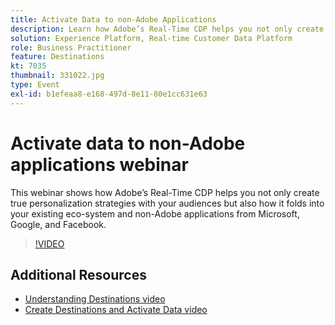 ```yaml
---
title: Activate Data to non-Adobe Applications
description: Learn how Adobe’s Real-Time CDP helps you not only create true personalization strategies with your audiences but also how it folds into your existing eco-system and non-Adobe applications from Microsoft, Google, and Facebook.
solution: Experience Platform, Real-time Customer Data Platform
role: Business Practitioner
feature: Destinations
kt: 7035
thumbnail: 331022.jpg
type: Event
exl-id: b1efeaa8-e168-497d-8e11-80e1cc631e63
---
```

# Activate data to non-Adobe applications webinar

This webinar shows how Adobe’s Real-Time CDP helps you not only create true personalization strategies with your audiences but also how it folds into your existing eco-system and non-Adobe applications from Microsoft, Google, and Facebook.

>[!VIDEO](https://video.tv.adobe.com/v/331022/?quality=12&learn=on)

## Additional Resources

* [Understanding Destinations video](/help/platform/destinations/understanding-destinations.md)
* [Create Destinations and Activate Data video](/help/platform/destinations/create-destinations-and-activate-data.md)
